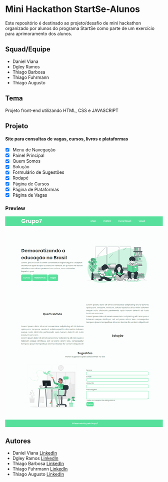 # Mini Hackathon StartSe-Alunos

Este repositório é destinado ao projeto/desafio de mini hackathon organizado por alunos do programa StartSe<tech-academy/> como parte de um exercício para aprimoramento dos alunos.

## Squad/Equipe

- Daniel Viana
- Dgley Ramos
- Thiago Barbosa
- Thiago Fuhrmann
- Thiago Augusto

## Tema

Projeto front-end utilizando HTML, CSS e JAVASCRIPT

## Projeto

#### Site para consultas de vagas, cursos, livros e plataformas

- [x] Menu de Navegação
- [x] Painel Principal
- [x] Quem Somos
- [x] Solução
- [x] Formulário de Sugestões
- [x] Rodapé
- [x] Página de Cursos
- [x] Página de Plataformas
- [x] Página de Vagas

### Preview

![Home](./src\img\desktop.png)

## Autores

- Daniel Viana [LinkedIn](https://www.linkedin.com/in/dgleyramos/)
- Dgley Ramos [LinkedIn](https://www.linkedin.com/in/daniel-viana-943420184)
- Thiago Barbosa [LinkedIn](https://www.linkedin.com/in/engtgmarcelo/)
- Thiago Fuhrmann [LinkedIn](https://www.linkedin.com/in/thiago-fuhrmann-1462b3238/)
- Thiago Augusto [LinkedIn](https://www.linkedin.com/in/thiago-augusto-092353219/)
